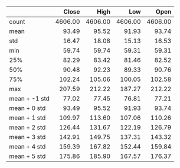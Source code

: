 |               |   Close |    High |     Low |    Open |
|:--------------|--------:|--------:|--------:|--------:|
| count         | 4606.00 | 4606.00 | 4606.00 | 4606.00 |
| mean          |   93.49 |   95.52 |   91.93 |   93.74 |
| std           |   16.47 |   18.08 |   15.13 |   16.53 |
| min           |   59.74 |   59.74 |   59.31 |   59.31 |
| 25%           |   82.29 |   83.42 |   81.46 |   82.52 |
| 50%           |   90.48 |   92.23 |   89.33 |   90.76 |
| 75%           |  102.24 |  105.06 |  100.05 |  102.58 |
| max           |  207.59 |  212.22 |  187.27 |  212.22 |
| mean + -1 std |   77.02 |   77.45 |   76.81 |   77.21 |
| mean + 0 std  |   93.49 |   95.52 |   91.93 |   93.74 |
| mean + 1 std  |  109.97 |  113.60 |  107.06 |  110.26 |
| mean + 2 std  |  126.44 |  131.67 |  122.19 |  126.79 |
| mean + 3 std  |  142.91 |  149.75 |  137.31 |  143.32 |
| mean + 4 std  |  159.39 |  167.82 |  152.44 |  159.84 |
| mean + 5 std  |  175.86 |  185.90 |  167.57 |  176.37 |